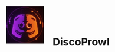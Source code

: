 <p align="center">
  <img src="https://raw.githubusercontent.com/danktankk/discoprowl/main/assets/logo.png" alt="DiscoProwl Logo" height="100"/>
  <span style="font-size:2em; vertical-align: middle; margin-left: 20px;"><strong>DiscoProwl</strong></span>
</p>
